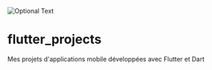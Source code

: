 ![Optional Text](../master/smartMusicPlayer.jpg)
# flutter_projects
Mes projets d'applications mobile développées avec Flutter et Dart 
